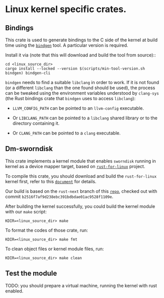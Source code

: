 # Linux kernel specific crates.

## Bindings

This crate is used to generate bindings to the C side of the kernel at build time using
the [``bindgen``](https://github.com/rust-lang/rust-bindgen) tool. A particular version is required.

Install it via (note that this will download and build the tool from source)::
```shell
cd <linux_source_dir>
cargo install --locked --version $(scripts/min-tool-version.sh bindgen) bindgen-cli
```

``bindgen`` needs to find a suitable ``libclang`` in order to work. If it is
not found (or a different ``libclang`` than the one found should be used),
the process can be tweaked using the environment variables understood by
``clang-sys`` (the Rust bindings crate that ``bindgen`` uses to access
``libclang``):

* ``LLVM_CONFIG_PATH`` can be pointed to an ``llvm-config`` executable.

* Or ``LIBCLANG_PATH`` can be pointed to a ``libclang`` shared library
  or to the directory containing it.

* Or ``CLANG_PATH`` can be pointed to a ``clang`` executable.

## Dm-sworndisk

This crate implements a kernel module that enables ``sworndisk`` running in kernel as a device mapper target, based on [``rust-for-linux``](https://rust-for-linux.com/) project.

To compile this crate, you should download and build the ``rust-for-linux`` kernel first, refer to this [``document``](https://docs.kernel.org/next/rust/) for details.

Our build is based on the ``rust-next`` branch of this [``repo``](https://github.com/Rust-for-Linux/linux), checked out with commit ``b2516f7af9d238ebc391bdbdae01ac9528f1109e``.

After building the kernel successfully, you could build the kernel module with our ``make`` script:

```shell
KDIR=<linux_source_dir> make
```

To format the codes of those crate, run:

```shell
KDIR=<linux_source_dir> make fmt
```

To clean object files or kernel module files, run:

```shell
KDIR=<linux_source_dir> make clean
```

## Test the module

TODO: you should prepare a virtual machine, running the kernel with rust enabled.
